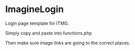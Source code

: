 # ImagineLogin
Login page template for ITMG.

Simply copy and paste into functions.php

Then make sure image links are going to the correct places.
